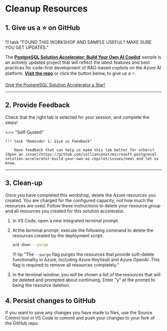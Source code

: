 # Cleanup Resources

## 1. Give us a ⭐️ on GitHub

!!! task "FOUND THIS WORKSHOP AND SAMPLE USEFUL? MAKE SURE YOU GET UPDATES."

The **[PostgreSQL Solution Accelerator: Build Your Own AI Copilot](https://github.com/solliancenet/microsoft-postgresql-solution-accelerator-build-your-own-ai-copilot)** sample is an actively updated project that will reflect the latest features and best practices for code-first development of RAG-based copilots on the Azure AI platform. **[Visit the repo](https://github.com/solliancenet/microsoft-postgresql-solution-accelerator-build-your-own-ai-copilot)** or click the button below, to give us a ⭐️.

<!-- Place this tag where you want the button to render. -->
<a class="github-button" href="https://github.com/solliancenet/microsoft-postgresql-solution-accelerator-build-your-own-ai-copilot" data-color-scheme="no-preference: light; light: light; dark: dark;" data-size="large" data-show-count="true" aria-label="Star solliancenet/microsoft-postgresql-solution-accelerator-build-your-own-ai-copilot on GitHub"> Give the PostgreSQL Solution Accelerator a Star!</a>

---

## 2. Provide Feedback

Check that the right tab is selected for your session, and complete the steps!

=== "Self-Guided"

    !!! task "Reminder 1: Give us Feedback"

        Have feedback that can help us make this lab better for others? [Open an issue](https://github.com/solliancenet/microsoft-postgresql-solution-accelerator-build-your-own-ai-copilot/issues/new) and let us know.

<!--
=== "Microsoft AI Tour"

    !!! task "Reminder 1: Give us Feedback"

        Visit [aka.ms/MicrosoftAITour/Survey](https://aka.ms/MicrosoftAITour/Survey) to give us feedback on this session (#WRK550)
      
    !!! danger "Reminder 2: End the Skillable Session"

        Visit the Skillable Lab page and click `End Session` to end the session and release all resources. This allows the lab to be run again without quota issues for others.

    
=== "Microsoft Ignite"

    !!! success "Reminder 1: Please Give us Feedback"

        Visit [aka.ms/MicrosoftIgniteEvals](https://aka.ms/MicrosoftIgniteEvals) to give us feedback on this session (LAB401)
      
    !!! warning "Reminder 2: End the Skillable Session"

        Visit the Skillable Lab page and click `End Session` to end the session and release all resources. This allows the lab to be run again without quota issues for others.
-->
---

## 3. Clean-up

Once you have completed this workshop, delete the Azure resources you created. You are charged for the configured capacity, not how much the resources are used. Follow these instructions to delete your resource group and all resources you created for this solution accelerator.

1. In VS Code, open a new integrated terminal prompt.

2. At the terminal prompt, execute the following command to delete the resources created by the deployment script:

    ```bash title=""
    azd down --purge
    ```

    !!! tip "The `--purge` flag purges the resources that provide soft-delete functionality in Azure, including Azure KeyVault and Azure OpenAI. This flag is required to remove all resources completely."

3. In the terminal window, you will be shown a list of the resources that will be deleted and prompted about continuing. Enter "y" at the prompt to being the resource deletion.

## 4. Persist changes to GitHub

If you want to save any changes you have made to files, use the Source Control tool in VS Code to commit and push your changes to your fork of the GitHub repo.
